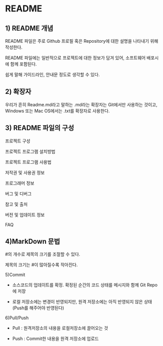 # README

## 1) README 개념
README 파일은 주로 Github 프로필 혹은 Repository에 대한 설명을 나타내기 위해 작성한다.

README 파일에는 일반적으로 프로젝트에 대한 정보가 담겨 있어, 소프트웨어 배포시에 함께 포함된다.

쉽게 말해 가이드라인, 안내문 정도로 생각할 수 있다.
 

## 2) 확장자
우리가 흔히 Readme.md라고 말하는 .md라는 확장자는 Git에서만 사용하는 것이고, Windows 또는 Mac OS에서는 .txt를 확장자로 사용한다. 

 

## 3) README 파일의 구성

프로젝트 구성

프로젝트 프로그램 설치방법

프로젝트 프로그램 사용법

저작권 및 사용권 정보

프로그래머 정보

버그 및 디버그

참고 및 출처

버전 및 업데이트 정보

FAQ



## 4)MarkDown 문법

#의 개수로 제목의 크기를 조절할 수 있다.

제목의 크기는 #이 많아질수록 작아진다.


 

5)Commit

- 소스코드의 업데이트를 확정. 확정된 순간의 코드 상태를 메시지와 함께 Git Repo에 저장

* 로컬 저장소에는 변경이 반영되지만, 원격 저장소에는 아직 반영되지 않은 상태 (Push를 해주어야 반영된다) 

 

6)Pull/Push 

- Pull : 원격저장소의 내용을 로컬저장소에 끌어오는 것 

- Push : Commit한 내용을 원격 저장소에 업로드 

